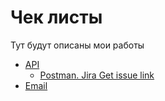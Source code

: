 # Чек листы
Тут будут описаны мои работы

- [API](https://github.com/G-GoodLike/G-GoodLike/blob/main/Assets/API.md)
  - [Postman. Jira Get issue link](https://docs.google.com/document/d/1qEvNigrvTYVAwOSjgPkd_oiPXc-vfa7yc_YwbPdMgO8/edit?usp=sharing)
- [Email](https://github.com/G-GoodLike/G-GoodLike/blob/main/Assets/Email.md)
